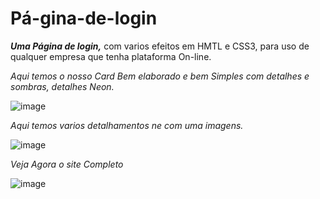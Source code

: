# Pá-gina-de-login
***Uma Página de login,***
com varios efeitos em  HMTL e CSS3, para uso de qualquer empresa que tenha plataforma On-line.

*Aqui temos o nosso Card Bem elaborado e bem Simples com detalhes e sombras, detalhes Neon.*

![image](https://user-images.githubusercontent.com/108035638/180666833-90516812-a215-41a4-abd7-fc7e09550285.png) 



*Aqui temos varios detalhamentos ne com uma imagens.*


![image](https://user-images.githubusercontent.com/108035638/180666877-46d94bea-6712-4ffa-916d-1a1abc528693.png)

*Veja Agora o site Completo*


![image](https://user-images.githubusercontent.com/108035638/180666921-48850351-aa20-4a47-99ba-c13f28c49e2f.png)

